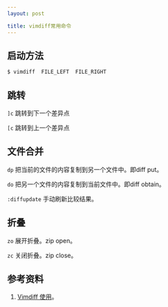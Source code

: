```yaml
---
layout: post

title: vimdiff常用命令
---
```


## 启动方法

```bash
$ vimdiff  FILE_LEFT  FILE_RIGHT
```

## 跳转

`]c` 跳转到下一个差异点

`[c` 跳转到上一个差异点

<!--more-->

## 文件合并

`dp` 把当前的文件的内容复制到另一个文件中。即diff put。

`do` 把另一个文件的内容复制到当前文件中。即diff obtain。

`:diffupdate` 手动刷新比较结果。

## 折叠

`zo` 展开折叠。zip open。

`zc` 关闭折叠。zip close。

## 参考资料

1. [Vimdiff 使用](http://www.ibm.com/developerworks/cn/linux/l-vimdiff)。
